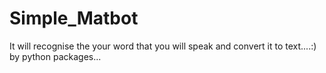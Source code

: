 # Simple_Matbot

It will recognise the your word that you will speak and convert it to text....:)
by python packages...
